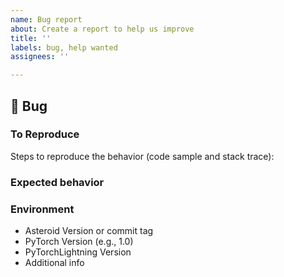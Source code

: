 ```yaml
---
name: Bug report
about: Create a report to help us improve
title: ''
labels: bug, help wanted
assignees: ''

---
```


## 🐛 Bug

<!-- A clear and concise description of what the bug is. -->

### To Reproduce
<!-- Ideally attach a minimal code sample to reproduce the bug. 
Minimal means having the shortest code but still preserving the bug. -->

Steps to reproduce the behavior (code sample and stack trace):

### Expected behavior

<!-- A clear and concise description of what you expected to happen. -->

### Environment

 - Asteroid Version or commit tag
 - PyTorch Version (e.g., 1.0)
 - PyTorchLightning Version
 - Additional info

